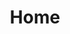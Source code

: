 ---
#
# Use the widgets beneath and the content will be
# inserted automagically in the webpage. To make
# this work, you have to use › layout: frontpage
#
layout: frontpage
title: "Home"
description: "Welcome to my site"
#
# Use the call for action to show a button on the frontpage
#
# To make internal links, just use a permalink like this
# url: /getting-started/
#
# To style the button in different colors, use no value
# to use the main color or success, alert or secondary.
# To change colors see sass/_01_settings_colors.scss
#

widget1:
  title: "Comunicaciones"
  url: 'http://phlow.github.io/feeling-responsive/blog/'
  image: widget-1-302x182.jpg
  text: 'Aqui descubriras que es lo que nos perimite comunicarnos a largas distancias.'
widget2:
  title: "Electronica"
  url: 'http://phlow.github.io/feeling-responsive/info/'
  image: widget-1-302x182.jpg
  text: 'Una de las razones por las que nos podemos comunicar es gracias a la electronica.'
widget3:
  title: "Redes"
  url: 'https://github.com/Phlow/feeling-responsive'
  image: widget-github-303x182.jpg
  text: 'Las redes como el Intenet nos permite estar comunicados en todo momento.'

callforaction:
  url: https://tinyletter.com/feeling-responsive
  text: Desde casa
  style: alert
permalink: /index.html

callforaction:
  url1: https://tinyletter.com/feeling-responsive
  text1: Experimenta y crea desde casa
  style1: alert
  url2: https://tinyletter.com/feeling-responsive
  text2: Para profesorado
  style2: alert
permalink: /index.html

#
# This is a nasty hack to make the navigation highlight
# this page as active in the topbar navigation
#
homepage: true

--- 